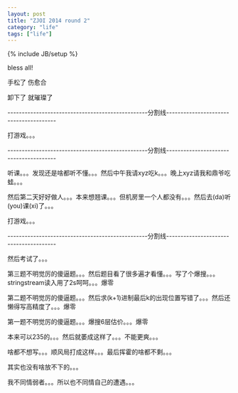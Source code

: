 ```yaml
---
layout: post
title: "ZJOI 2014 round 2"
category: "life"
tags: ["life"]
---
```

{% include JB/setup %}

bless all!

手松了 伤愈合

卸下了 就璀璨了

-------------------------------------------------分割线---------------------------------------

打游戏。。。

-------------------------------------------------分割线---------------------------------------

听课。。。发现还是啥都听不懂。。。然后中午我请xyz吃k。。。晚上xyz请我和鼎爷吃蛙。。。

然后第二天好好做人。。。本来想翘课。。。但机房里一个人都没有。。。然后去(da)听(you)课(xi)了。。。

打游戏。。。

-------------------------------------------------分割线---------------------------------------

然后考试了。。。

第三题不明觉厉的傻逼题。。。然后题目看了很多遍才看懂。。。写了个爆搜。。。stringstream读入用了2s呵呵。。。爆零

第二题不明觉厉的傻逼题。。。然后求(k+1)进制最后k的出现位置写错了。。。然后还懒得写高精度了。。。爆零

第一题不明觉厉的傻逼题。。。爆搜6层估价。。。爆零

本来可以235的。。。然后就萎成这样了。。。不能更爽。。。

啥都不想写。。。顺风局打成这样。。。最后挥霍的啥都不剩。。。

其实也没有啥放不下的。。。

我不同情弱者。。。所以也不同情自己的遭遇。。。